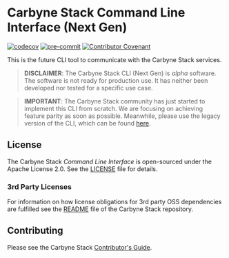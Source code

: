 # Carbyne Stack Command Line Interface (Next Gen)

[![codecov](https://codecov.io/gh/carbynestack/cli-ng/branch/master/graph/badge.svg?token=ja4W6WLOHO)](https://codecov.io/gh/carbynestack/cli-ng)
[![pre-commit](https://img.shields.io/badge/pre--commit-enabled-brightgreen?logo=pre-commit&logoColor=white)](https://github.com/pre-commit/pre-commit)
[![Contributor Covenant](https://img.shields.io/badge/Contributor%20Covenant-2.1-4baaaa.svg)](CODE_OF_CONDUCT.md)

This is the future CLI tool to communicate with the Carbyne Stack services.

> **DISCLAIMER**: The Carbyne Stack CLI (Next Gen) is *alpha* software. The
> software is not ready for production use. It has neither been developed nor
> tested for a specific use case.

> **IMPORTANT**: The Carbyne Stack community has just started to implement this
> CLI from scratch. We are focusing on achieving feature parity as soon as
> possible. Meanwhile, please use the legacy version of the CLI, which can be
> found [here](https://github.com/carbynestack/cli).

## License

The Carbyne Stack *Command Line Interface* is open-sourced under the Apache
License 2.0. See the [LICENSE](LICENSE) file for details.

### 3rd Party Licenses

For information on how license obligations for 3rd party OSS dependencies are
fulfilled see the [README](https://github.com/carbynestack/carbynestack) file of
the Carbyne Stack repository.

## Contributing

Please see the Carbyne Stack
[Contributor's Guide](https://github.com/carbynestack/carbynestack/blob/master/CONTRIBUTING.md).
